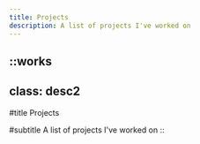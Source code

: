 ```yaml
---
title: Projects
description: A list of projects I've worked on
---
```


::works
---
class: desc2
---
#title
Projects

#subtitle
A list of projects I've worked on
::
